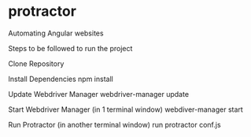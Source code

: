 # protractor
Automating Angular websites


Steps to be followed to run the project

Clone Repository

Install Dependencies
npm install

Update Webdriver Manager
webdriver-manager update

Start Webdriver Manager (in 1 terminal window)
webdiver-manager start

Run Protractor (in another terminal window)
run protractor conf.js
